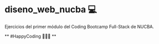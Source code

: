 # diseno_web_nucba 💻

Ejercicios del primer módulo del Coding Bootcamp Full-Stack de NUCBA.

** #HappyCoding 👩🏻‍💻 ** 
